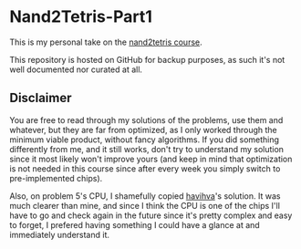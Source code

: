 # Nand2Tetris-Part1
This is my personal take on the [nand2tetris course](https://www.coursera.org/learn/build-a-computer).

This repository is hosted on GitHub for backup purposes, as such it's not well documented nor curated at all.

## Disclaimer
You are free to read through my solutions of the problems, use them and whatever, but they are far from optimized, as I only worked through the minimum viable product, without fancy algorithms. If you did something differently from me, and it still works, don't try to understand my solution since it most likely won't improve yours (and keep in mind that optimization is not needed in this course since after every week you simply switch to pre-implemented chips).

Also, on problem 5's CPU, I shamefully copied [havihva](https://github.com/havivha/Nand2Tetris)'s solution. It was much clearer than mine, and since I think the CPU is one of the chips I'll have to go and check again in the future since it's pretty complex and easy to forget, I prefered having something I could have a glance at and immediately understand it.